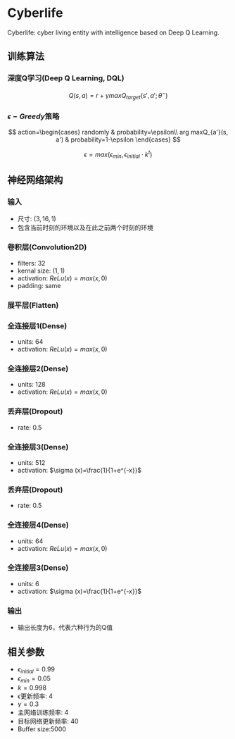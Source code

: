 # Cyberlife
Cyberlife: cyber living entity with intelligence based on Deep Q Learning.

## 训练算法

### 深度Q学习(Deep Q Learning, DQL)
$$Q(s,a)=r+\gamma maxQ_{target}(s', a';\theta^-)$$

### $\epsilon-Greedy$策略
$$
action=\begin{cases}
randomly & probability=\epsilon\\
arg maxQ_{a'}(s, a') & probability=1-\epsilon
\end{cases}
$$

$$\epsilon=max(\epsilon_{min}, \epsilon_{initial}\cdot k^t)$$

## 神经网络架构
### 输入
+ 尺寸: $(3,16,1)$
+ 包含当前时刻的环境以及在此之前两个时刻的环境
### 卷积层(Convolution2D)
+ filters: 32
+ kernal size: $(1,1)$
+ activation: $ReLu(x)=max(x,0)$
+ padding: same
### 展平层(Flatten)
### 全连接层1(Dense)
+ units: 64
+ activation: $ReLu(x)=max(x,0)$
### 全连接层2(Dense)
+ units: 128
+ activation: $ReLu(x)=max(x,0)$
### 丢弃层(Dropout)
+ rate: 0.5
### 全连接层3(Dense)
+ units: 512
+ activation: $\sigma (x)=\frac{1}{1+e^{-x}}$
### 丢弃层(Dropout)
+ rate: 0.5
### 全连接层4(Dense)
+ units: 64
+ activation: $ReLu(x)=max(x,0)$
### 全连接层3(Dense)
+ units: 6
+ activation: $\sigma (x)=\frac{1}{1+e^{-x}}$
### 输出
+ 输出长度为6，代表六种行为的Q值

## 相关参数
+ $\epsilon_{initial}=0.99$
+ $\epsilon_{min}=0.05$
+ $k=0.998$
+ $\epsilon$更新频率: 4
+ $\gamma=0.3$
+ 主网络训练频率: 4
+ 目标网络更新频率: 40
+ Buffer size:5000
